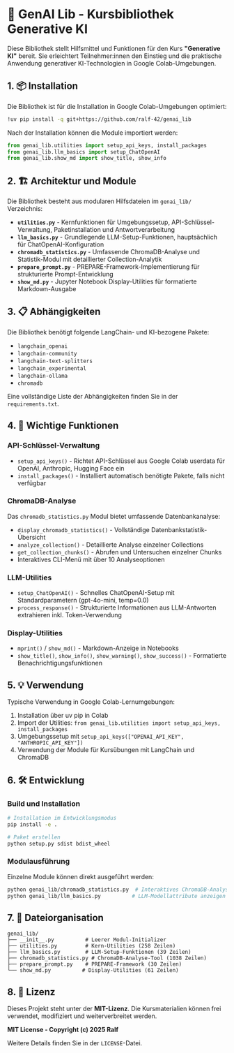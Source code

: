 # 🤖 GenAI Lib - Kursbibliothek Generative KI

Diese Bibliothek stellt Hilfsmittel und Funktionen für den Kurs **"Generative KI"** bereit. Sie erleichtert Teilnehmer:innen den Einstieg und die praktische Anwendung generativer KI-Technologien in Google Colab-Umgebungen.

## 1. 📦 Installation

Die Bibliothek ist für die Installation in Google Colab-Umgebungen optimiert:

```bash
!uv pip install -q git+https://github.com/ralf-42/genai_lib
```

Nach der Installation können die Module importiert werden:

```python
from genai_lib.utilities import setup_api_keys, install_packages
from genai_lib.llm_basics import setup_ChatOpenAI
from genai_lib.show_md import show_title, show_info
```

## 2. 🏗️ Architektur und Module

Die Bibliothek besteht aus modularen Hilfsdateien im `genai_lib/` Verzeichnis:

- **`utilities.py`** - Kernfunktionen für Umgebungssetup, API-Schlüssel-Verwaltung, Paketinstallation und Antwortverarbeitung
- **`llm_basics.py`** - Grundlegende LLM-Setup-Funktionen, hauptsächlich für ChatOpenAI-Konfiguration
- **`chromadb_statistics.py`** - Umfassende ChromaDB-Analyse und Statistik-Modul mit detaillierter Collection-Analytik
- **`prepare_prompt.py`** - PREPARE-Framework-Implementierung für strukturierte Prompt-Entwicklung
- **`show_md.py`** - Jupyter Notebook Display-Utilities für formatierte Markdown-Ausgabe

## 3. 📋 Abhängigkeiten

Die Bibliothek benötigt folgende LangChain- und KI-bezogene Pakete:

- `langchain_openai`
- `langchain-community` 
- `langchain-text-splitters`
- `langchain_experimental`
- `langchain-ollama`
- `chromadb`

Eine vollständige Liste der Abhängigkeiten finden Sie in der `requirements.txt`.

## 4. 🚀 Wichtige Funktionen

### API-Schlüssel-Verwaltung
- `setup_api_keys()` - Richtet API-Schlüssel aus Google Colab userdata für OpenAI, Anthropic, Hugging Face ein
- `install_packages()` - Installiert automatisch benötigte Pakete, falls nicht verfügbar

### ChromaDB-Analyse
Das `chromadb_statistics.py` Modul bietet umfassende Datenbankanalyse:
- `display_chromadb_statistics()` - Vollständige Datenbankstatistik-Übersicht
- `analyze_collection()` - Detaillierte Analyse einzelner Collections
- `get_collection_chunks()` - Abrufen und Untersuchen einzelner Chunks
- Interaktives CLI-Menü mit über 10 Analyseoptionen

### LLM-Utilities
- `setup_ChatOpenAI()` - Schnelles ChatOpenAI-Setup mit Standardparametern (gpt-4o-mini, temp=0.0)
- `process_response()` - Strukturierte Informationen aus LLM-Antworten extrahieren inkl. Token-Verwendung

### Display-Utilities
- `mprint()` / `show_md()` - Markdown-Anzeige in Notebooks
- `show_title()`, `show_info()`, `show_warning()`, `show_success()` - Formatierte Benachrichtigungsfunktionen

## 5. 💡 Verwendung

Typische Verwendung in Google Colab-Lernumgebungen:

1. Installation über uv pip in Colab
2. Import der Utilities: `from genai_lib.utilities import setup_api_keys, install_packages`
3. Umgebungssetup mit `setup_api_keys(["OPENAI_API_KEY", "ANTHROPIC_API_KEY"])`
4. Verwendung der Module für Kursübungen mit LangChain und ChromaDB

## 6. 🛠️ Entwicklung

### Build und Installation
```bash
# Installation im Entwicklungsmodus
pip install -e .

# Paket erstellen
python setup.py sdist bdist_wheel
```

### Modulausführung
Einzelne Module können direkt ausgeführt werden:
```bash
python genai_lib/chromadb_statistics.py  # Interaktives ChromaDB-Analyse-Tool
python genai_lib/llm_basics.py          # LLM-Modellattribute anzeigen
```

## 7. 📁 Dateiorganisation

```
genai_lib/
├── __init__.py          # Leerer Modul-Initializer
├── utilities.py         # Kern-Utilities (258 Zeilen)
├── llm_basics.py        # LLM-Setup-Funktionen (39 Zeilen)  
├── chromadb_statistics.py # ChromaDB-Analyse-Tool (1038 Zeilen)
├── prepare_prompt.py    # PREPARE-Framework (30 Zeilen)
└── show_md.py          # Display-Utilities (61 Zeilen)
```

## 8. 📄 Lizenz

Dieses Projekt steht unter der **MIT-Lizenz**. Die Kursmaterialien können frei verwendet, modifiziert und weiterverbreitet werden.

**MIT License - Copyright (c) 2025 Ralf**

Weitere Details finden Sie in der `LICENSE`-Datei.

